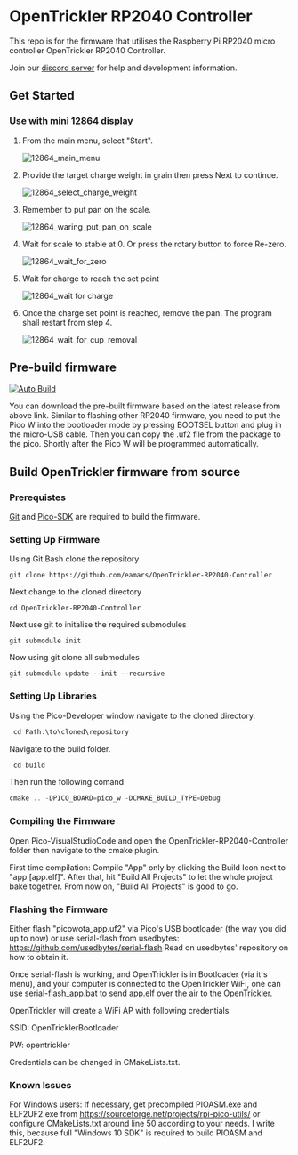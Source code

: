 # OpenTrickler RP2040 Controller 
This repo is for the firmware that utilises the Raspberry Pi RP2040 micro controller OpenTrickler RP2040 Controller.

Join our [discord server](https://discord.gg/ZhdThA2vrW) for help and development information. 

## Get Started
### Use with mini 12864 display
1. From the main menu, select "Start".

    ![12864_main_menu](resources/main_menu_screen_mirror.png)
2. Provide the target charge weight in grain then press Next to continue.

    ![12864_select_charge_weight](resources/select_weight_screen_mirror.png)
3. Remember to put pan on the scale. 

    ![12864_waring_put_pan_on_scale](resources/put_pan_warning_screen_mirror.png)
4. Wait for scale to stable at 0. Or press the rotary button to force Re-zero. 

    ![12864_wait_for_zero](resources/wait_for_zero_screen_mirror.png)
5. Wait for charge to reach the set point

    ![12864_wait for charge](resources/wait_for_charge_screen_mirror.png)
6. Once the charge set point is reached, remove the pan. The program shall restart from step 4.

    ![12864_wait_for_cup_removal](resources/wait_for_cup_removal.png)

## Pre-build firmware
[![Auto Build](https://github.com/eamars/OpenTrickler-RP2040-Controller/actions/workflows/cmake.yml/badge.svg)](https://github.com/eamars/OpenTrickler-RP2040-Controller/actions/workflows/cmake.yml)

You can download the pre-built firmware based on the latest release from above link. Similar to flashing other RP2040 firmware, you need to put the Pico W into the bootloader mode by pressing BOOTSEL button and plug in the micro-USB cable. Then you can copy the .uf2 file from the package to the pico. Shortly after the Pico W will be programmed automatically. 



## Build OpenTrickler firmware from source
### Prerequistes  
[Git](https://gitforwindows.org/) and [Pico-SDK](https://github.com/raspberrypi/pico-setup-windows/releases/download/v0.5.1/pico-setup-windows-x64-standalone.exe) are required to build the firmware. 
 
### Setting Up Firmware 
 Using Git Bash clone the repository   

    git clone https://github.com/eamars/OpenTrickler-RP2040-Controller

Next change to the cloned directory

    cd OpenTrickler-RP2040-Controller

Next use git to initalise the required submodules

    git submodule init

Now using git clone all submodules

    git submodule update --init --recursive
 

### Setting Up Libraries
Using the Pico-Developer window navigate to the cloned directory.
~~~javascript  
 cd Path:\to\cloned\repository
~~~  
Navigate to the build folder.
~~~javascript  
 cd build
~~~
Then run the following comand
~~~javascript  
cmake .. -DPICO_BOARD=pico_w -DCMAKE_BUILD_TYPE=Debug
~~~

### Compiling the Firmware
Open Pico-VisualStudioCode and open the OpenTrickler-RP2040-Controller folder then navigate to the cmake plugin.

First time compilation: Compile "App" only by clicking the Build Icon next to "app [app.elf]".
After that, hit "Build All Projects" to let the whole project bake together. From now on, "Build All Projects" is good to go.


### Flashing the Firmware
Either flash "picowota_app.uf2" via Pico's USB bootloader (the way you did up to now) or use serial-flash from usedbytes: https://github.com/usedbytes/serial-flash
Read on usedbytes' repository on how to obtain it.

Once serial-flash is working, and OpenTrickler is in Bootloader (via it's menu), and your computer is connected to the OpenTrickler WiFi, one can use serial-flash_app.bat to send app.elf over the air to the OpenTrickler.

OpenTrickler will create a WiFi AP with following credentials:

SSID: OpenTricklerBootloader

PW: opentrickler

Credentials can be changed in CMakeLists.txt.


### Known Issues
For Windows users: If necessary, get precompiled PIOASM.exe and ELF2UF2.exe from https://sourceforge.net/projects/rpi-pico-utils/ or configure CMakeLists.txt around line 50 according to your needs. I write this, because full "Windows 10 SDK" is required to build PIOASM and ELF2UF2.
